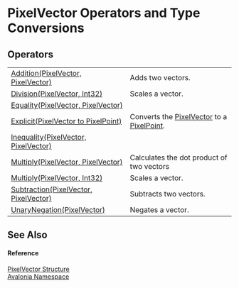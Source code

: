 # PixelVector Operators and Type Conversions




## Operators
<table>
<tr>
<td><a href="M_Avalonia_PixelVector_op_Addition">Addition(PixelVector, PixelVector)</a></td>
<td>Adds two vectors.</td>
</tr>
<tr>
<td><a href="M_Avalonia_PixelVector_op_Division">Division(PixelVector, Int32)</a></td>
<td>Scales a vector.</td>
</tr>
<tr>
<td><a href="M_Avalonia_PixelVector_op_Equality">Equality(PixelVector, PixelVector)</a></td>
<td> </td>
</tr>
<tr>
<td><a href="M_Avalonia_PixelVector_op_Explicit">Explicit(PixelVector to PixelPoint)</a></td>
<td>Converts the <a href="T_Avalonia_PixelVector">PixelVector</a> to a <a href="T_Avalonia_PixelPoint">PixelPoint</a>.</td>
</tr>
<tr>
<td><a href="M_Avalonia_PixelVector_op_Inequality">Inequality(PixelVector, PixelVector)</a></td>
<td> </td>
</tr>
<tr>
<td><a href="M_Avalonia_PixelVector_op_Multiply">Multiply(PixelVector, PixelVector)</a></td>
<td>Calculates the dot product of two vectors</td>
</tr>
<tr>
<td><a href="M_Avalonia_PixelVector_op_Multiply_1">Multiply(PixelVector, Int32)</a></td>
<td>Scales a vector.</td>
</tr>
<tr>
<td><a href="M_Avalonia_PixelVector_op_Subtraction">Subtraction(PixelVector, PixelVector)</a></td>
<td>Subtracts two vectors.</td>
</tr>
<tr>
<td><a href="M_Avalonia_PixelVector_op_UnaryNegation">UnaryNegation(PixelVector)</a></td>
<td>Negates a vector.</td>
</tr>
</table>

## See Also


#### Reference
<a href="T_Avalonia_PixelVector">PixelVector Structure</a>  
<a href="N_Avalonia">Avalonia Namespace</a>  

